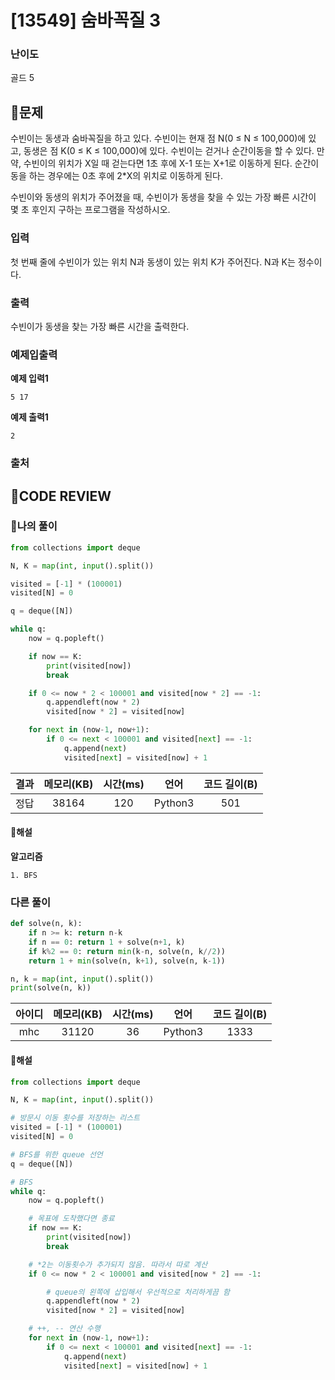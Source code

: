 # [13549] 숨바꼭질 3

### **난이도**
골드 5
## **📝문제**
수빈이는 동생과 숨바꼭질을 하고 있다. 수빈이는 현재 점 N(0 ≤ N ≤ 100,000)에 있고, 동생은 점 K(0 ≤ K ≤ 100,000)에 있다. 수빈이는 걷거나 순간이동을 할 수 있다. 만약, 수빈이의 위치가 X일 때 걷는다면 1초 후에 X-1 또는 X+1로 이동하게 된다. 순간이동을 하는 경우에는 0초 후에 2*X의 위치로 이동하게 된다.

수빈이와 동생의 위치가 주어졌을 때, 수빈이가 동생을 찾을 수 있는 가장 빠른 시간이 몇 초 후인지 구하는 프로그램을 작성하시오.
### **입력**
첫 번째 줄에 수빈이가 있는 위치 N과 동생이 있는 위치 K가 주어진다. N과 K는 정수이다.
### **출력**
수빈이가 동생을 찾는 가장 빠른 시간을 출력한다.
### **예제입출력**

**예제 입력1**

```
5 17
```

**예제 출력1**

```
2
```

### **출처**

## **🧐CODE REVIEW**

### **🧾나의 풀이**

```python
from collections import deque

N, K = map(int, input().split())

visited = [-1] * (100001)
visited[N] = 0

q = deque([N])

while q:
    now = q.popleft()

    if now == K:
        print(visited[now])
        break

    if 0 <= now * 2 < 100001 and visited[now * 2] == -1:
        q.appendleft(now * 2)
        visited[now * 2] = visited[now]

    for next in (now-1, now+1):
        if 0 <= next < 100001 and visited[next] == -1:
            q.append(next)
            visited[next] = visited[now] + 1
```

결과	| 메모리(KB) |	시간(ms) |	언어 |	코드 길이(B)
:----:|:-----:|:-----:|:-----:|:--------:
정답|38164|120|Python3|501
#### **📝해설**

**알고리즘**
```
1. BFS
```

### **다른 풀이**

```python
def solve(n, k):
    if n >= k: return n-k
    if n == 0: return 1 + solve(n+1, k)
    if k%2 == 0: return min(k-n, solve(n, k//2))
    return 1 + min(solve(n, k+1), solve(n, k-1))

n, k = map(int, input().split())
print(solve(n, k))
```

아이디 | 메모리(KB) |	시간(ms) |	언어 |	코드 길이(B) 
:-----:|:-----:|:-----:|:----:|:--------:
mhc|31120|36|Python3|1333
#### **📝해설**

```python
from collections import deque

N, K = map(int, input().split())

# 방문시 이동 횟수를 저장하는 리스트
visited = [-1] * (100001)
visited[N] = 0

# BFS를 위한 queue 선언
q = deque([N])

# BFS
while q:
    now = q.popleft()

    # 목표에 도착했다면 종료
    if now == K:
        print(visited[now])
        break

    # *2는 이동횟수가 추가되지 않음. 따라서 따로 계산
    if 0 <= now * 2 < 100001 and visited[now * 2] == -1:

        # queue의 왼쪽에 삽입해서 우선적으로 처리하게끔 함
        q.appendleft(now * 2)
        visited[now * 2] = visited[now]

    # ++, -- 연산 수행
    for next in (now-1, now+1):
        if 0 <= next < 100001 and visited[next] == -1:
            q.append(next)
            visited[next] = visited[now] + 1
```